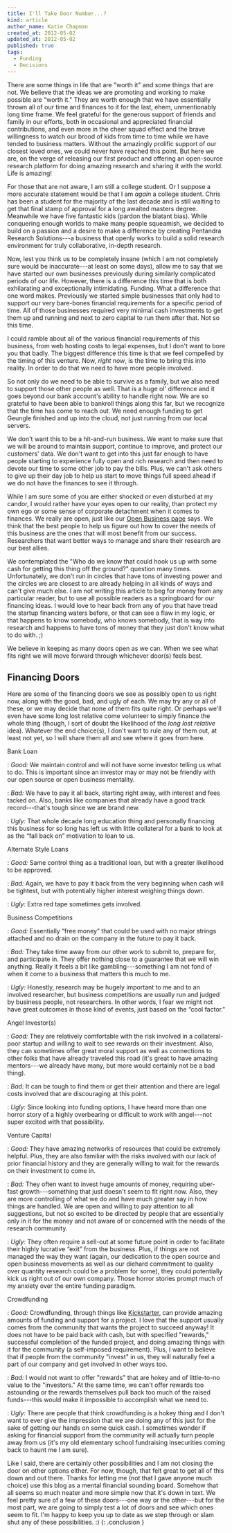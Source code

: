 ```yaml
---
title: I'll Take Door Number...?
kind: article
author_name: Katie Chapman
created_at: 2012-05-02
updated_at: 2012-05-02
published: true
tags:
  - Funding
  - Decisions
---
```


There are some things in life that are "worth it" and some things that are not.
We believe that the ideas we are promoting and working to make possible are
"worth it." They are worth enough that we have essentially thrown all of our
time and finances to it for the last, ehem, unmentionably long time frame. We
feel grateful for the generous support of friends and family in our efforts,
both in occasional and appreciated financial contributions, and even more in
the cheer squad effect and the brave willingness to watch our brood of kids
from time to time while we have tended to business matters. Without the
amazingly prolific support of our closest loved ones, we could never have
reached this point. But here we are, on the verge of releasing our first
product and offering an open-source research platform for doing amazing
research and sharing it with the world. Life is amazing!

<!--MORE-->

For those that are not aware, I am still a college student. Or I suppose a more
accurate statement would be that I am *again* a college student. Chris has been
a student for the majority of the last decade and is still waiting to get that
final stamp of approval for a long awaited masters degree. Meanwhile we have
five fantastic kids (pardon the blatant bias). While conquering enough worlds
to make many people squeamish, we decided to build on a passion and a desire to
make a difference by creating Pentandra Research Solutions---a business that
openly works to build a solid research environment for truly collaborative,
in-depth research.

Now, lest you think us to be completely insane (which I am not completely sure
would be inaccurate---at least on some days), allow me to say that we have
started our own businesses previously during similarly complicated periods of
our life. However, there is a difference this time that is both exhilarating
and exceptionally intimidating. Funding. What a difference that one word makes.
Previously we started simple businesses that only had to support our very
bare-bones financial requirements for a specific period of time. All of those
businesses required very minimal cash investments to get them up and running
and next to zero capital to run them after that. Not so this time.

I could ramble about all of the various financial requirements of this
business, from web hosting costs to legal expenses, but I don't want to bore
you that badly. The biggest difference this time is that we feel compelled by
the timing of this venture. Now, _right now_, is the time to bring this into
reality. In order to do that we need to have more people involved.

So not only do we need to be able to survive as a family, but we also need to
support those other people as well. That is a huge ol' difference and it goes
beyond our bank account's ability to handle right now. We are so grateful to
have been able to bankroll things along this far, but we recognize that the
time has come to reach out. We need enough funding to get Geungle finished and
up into the cloud, not just running from our local servers.

We don't want this to be a hit-and-run business. We want to make sure that we
will be around to maintain support, continue to improve, and protect our
customers' data. We don't want to get into this just far enough to have people
starting to experience fully open and rich research and then need to devote our
time to some other job to pay the bills. Plus, we can't ask others to give up
their day job to help us start to move things full speed ahead if we do not
have the finances to see it through.

While I am sure some of you are either shocked or even disturbed at my candor,
I would rather have your eyes open to our reality, than protect my own ego or
some sense of corporate detachment when it comes to finances. We really are
open, just like our [Open Business page](/open/business/) says. We think that
the best people to help us figure out how to cover the needs of this business
are the ones that will most benefit from our success. Researchers that want
better ways to manage and share their research are our best allies.

We contemplated the "Who do we know that could hook us up with some cash for
getting this thing off the ground?" question many times. Unfortunately, we
don't run in circles that have tons of investing power and the circles we are
closest to are already helping in all kinds of ways and can't give much else.
I am not writing this article to beg for money from any particular reader, but
to use all possible readers as a springboard for our financing ideas. I would
love to hear back from any of you that have tread the startup financing waters
before, or that can see a flaw in my logic, or that happens to know somebody,
who knows somebody, that is way into research and happens to have tons of money
that they just don't know what to do with. ;)

We believe in keeping as many doors open as we can. When we see what fits right
we will move forward through whichever door(s) feels best.

## Financing Doors

Here are some of the financing doors we see as possibly open to us right now,
along with the good, bad, and ugly of each. We may try any or all of these, or
we may decide that none of them fits quite right. Or perhaps we'll even have
some long lost relative come volunteer to simply finance the whole thing
(though, I sort of doubt the likelihood of the *long lost relative* idea).
Whatever the end choice(s), I don't want to rule any of them out, at least not
yet, so I will share them all and see where it goes from here.

Bank Loan 

: *Good:* We maintain control and will not have some investor telling us what
  to do. This is important since an investor may or may not be friendly with
  our open source or open business mentality.

: *Bad:* We have to pay it all back, starting right away, with interest and
  fees tacked on.  Also, banks like companies that already have a good track
  record---that's tough since we are brand new.
   
: *Ugly:* That whole decade long education thing and personally financing this
  business for so long has left us with little collateral for a bank to look at
  as the “fall back on” motivation to loan to us.

Alternate Style Loans

: *Good:* Same control thing as a traditional loan, but with a greater
  likelihood to be approved.
  
: *Bad:* Again, we have to pay it back from the very
  beginning when cash will be tightest, but with potentially higher interest
  weighing things down.
  
: *Ugly:* Extra red tape sometimes gets involved.

Business Competitions

: *Good:* Essentially “free money” that could be used with no major strings
  attached and no drain on the company in the future to pay it back.
   
: *Bad:* They take time away from our other work to submit to, prepare for, and
  participate in. They offer nothing close to a guarantee that we will win
  anything. Really it feels a bit like gambling---something I am not fond of
  when it come to a business that matters this much to me.
  
: *Ugly:* Honestly, research may be hugely important to me and to an involved
  researcher, but business competitions are usually run and judged by business
  people, not researchers. In other words, I fear we might not have great
  outcomes in those kind of events, just based on the “cool factor."

Angel Investor(s)

: *Good:* They are relatively comfortable with the risk involved in a
  collateral-poor startup and willing to wait to see rewards on their
  investment. Also, they can sometimes offer great moral support as well as
  connections to other folks that have already traveled this road (it's great
  to have amazing mentors---we already have many, but more would certainly not
  be a bad thing).
  
: *Bad:* It can be tough to find them or get their attention and there are
  legal costs involved that are discouraging at this point.
  
: *Ugly:* Since looking into funding options, I have heard more than one horror
  story of a highly overbearing or difficult to work with angel---not super
  excited with that possibility.

Venture Capital

: *Good:* They have amazing networks of resources that could be extremely
  helpful. Plus, they are also familiar with the risks involved with our lack
  of prior financial history and they are generally willing to wait for the
  rewards on their investment to come in.
   
: *Bad:* They often want to invest huge amounts of money, requiring uber-fast
  growth---something that just doesn't seem to fit right now. Also, they are
  more controlling of what we do and have much greater say in how things are
  handled. We are open and willing to pay attention to all suggestions, but not
  so excited to be directed by people that are essentially only in it for the
  money and not aware of or concerned with the needs of the research community.
  
: *Ugly:* They often require a sell-out at some future point in order to
  facilitate their highly lucrative “exit” from the business. Plus, if things
  are not managed the way they want (again, our dedication to the open source
  and open business movements as well as our diehard commitment to quality over
  quantity research could be a problem for some), they could potentially kick
  us right out of our own company. Those horror stories prompt much of my
  anxiety over the entire funding paradigm.

Crowdfunding

: *Good:* Crowdfunding, through things like [Kickstarter](http://kickstarter.com/),
  can provide amazing amounts of funding and support for a project. I love that
  the support usually comes from the community that wants the project to
  succeed anyway! It does not have to be paid back with cash, but with
  specified "rewards," successful completion of the funded project, and doing
  amazing things with it for the community (a self-imposed requirement). Plus,
  I want to believe that if people from the community "invest" in us, they will
  naturally feel a part of our company and get involved in other ways too.

: *Bad:* I would not want to offer "rewards" that are hokey and of little-to-no
  value to the "investors." At the same time, we can't offer rewards too
  astounding or the rewards themselves pull back too much of the raised
  funds---this would make it impossible to accomplish what we need to.
  
: *Ugly:* There are people that think crowdfunding is a hokey thing and I don't
  want to ever give the impression that we are doing any of this just for the
  sake of getting our hands on some quick cash. I sometimes wonder if asking
  for financial support from the community will actually turn people away from
  us (it's my old elementary school fundraising insecurities coming back to
  haunt me I am sure).

Like I said, there are certainly other possibilities and I am not closing the
door on other options either. For now, though, that felt great to get all of
this down and out there. Thanks for letting me (not that I gave anyone much
choice) use this blog as a mental financial sounding board. Somehow that all
seems so much neater and more simple now that it's down in text. We feel pretty
sure of a few of these doors---one way or the other---but for the most part, we
are going to simply test a lot of doors and see which ones seem to fit. I'm
happy to keep you up to date as we step through or slam shut any of these
possibilities. :)
{: .conclusion }
